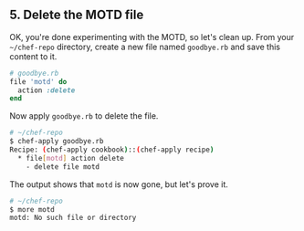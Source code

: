 ## 5. Delete the MOTD file

OK, you're done experimenting with the MOTD, so let's clean up. From your <code class="file-path">~/chef-repo</code> directory, create a new file named <code class="file-path">goodbye.rb</code> and save this content to it.

```ruby
# goodbye.rb
file 'motd' do
  action :delete
end
```

Now apply <code class="file-path">goodbye.rb</code> to delete the file.

```bash
# ~/chef-repo
$ chef-apply goodbye.rb
Recipe: (chef-apply cookbook)::(chef-apply recipe)
  * file[motd] action delete
    - delete file motd
```

The output shows that <code class="file-path">motd</code> is now gone, but let's prove it.

```bash
# ~/chef-repo
$ more motd
motd: No such file or directory
```
